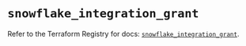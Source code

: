 # `snowflake_integration_grant`

Refer to the Terraform Registry for docs: [`snowflake_integration_grant`](https://registry.terraform.io/providers/snowflake-labs/snowflake/0.92.0/docs/resources/integration_grant).
